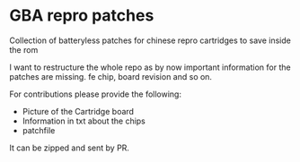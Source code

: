 # GBA repro patches

Collection of batteryless patches for chinese repro cartridges to save inside the rom

I want to restructure the whole repo as by now important information for the patches are missing. fe chip, board revision and so on.

For contributions please provide the following:

 - Picture of the Cartridge board
 - Information in txt about the chips
 - patchfile

It can be zipped and sent by PR.
